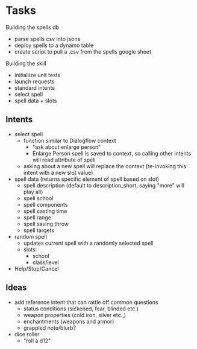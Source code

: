 # Tasks

Building the spells db

- parse spells csv into jsons
- deploy spells to a dynamo table
- create script to pull a .csv from the spells google sheet

Building the skill

- initialiize unit tests
- launch requests
- standard intents
- select spell
- spell data + slots

## Intents

- select spell
  - function similar to Dialogflow context
    - "ask about enlarge person"
    - Enlarge Person spell is saved to context, so calling other intents will read attribute of spell
  - asking about a new spell will replace the context (re-invoking this intent with a new slot value)
- spell data (returns specific element of spell based on slot)
  - spell description (default to description_short, saying "more" will play all)
  - spell school
  - spell components
  - spell casting time
  - spell range
  - spell saving throw
  - spell targets
- random spell
  - updates current spell with a randomly selected spell
  - slots:
    - school
    - class/level
- Help/Stop/Cancel

## Ideas

- add reference intent that can rattle off common questions
  - status conditions (sickened, fear, blinded etc.)
  - weapon properties (cold iron, silver etc.,)
  - enchantments (weapons and armor)
  - grappled note/blurb?
- dice roller
  - "roll a d12"

<!-- ### Uploading/deploying
To deploy skill and lambda ➜ `ask deploy -p davidneto92`
To update lambda ➜ `ask lambda upload -s lambda -f ask-custom-Pathfinder_Spells-davidneto92 -p davidneto92` -->